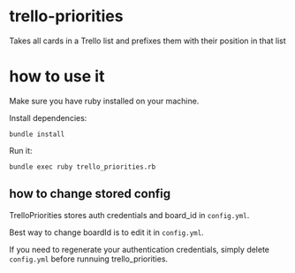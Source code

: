 # trello-priorities
Takes all cards in a Trello list and prefixes them with their position in that list

# how to use it

Make sure you have ruby installed on your machine.

Install dependencies:

```shell
bundle install
```

Run it:

```shell
bundle exec ruby trello_priorities.rb
```

## how to change stored config

TrelloPriorities stores auth credentials and board_id in `config.yml`.

Best way to change boardId is to edit it in `config.yml`.

If you need to regenerate your authentication credentials, simply delete `config.yml` before runnuing trello_priorities.
